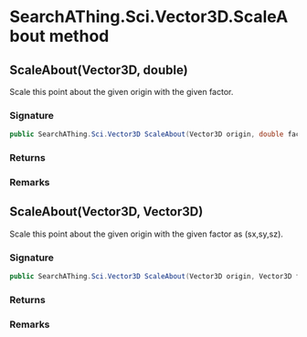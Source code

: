# SearchAThing.Sci.Vector3D.ScaleAbout method
## ScaleAbout(Vector3D, double)
Scale this point about the given origin with the given factor.

### Signature
```csharp
public SearchAThing.Sci.Vector3D ScaleAbout(Vector3D origin, double factor)
```
### Returns

### Remarks

## ScaleAbout(Vector3D, Vector3D)
Scale this point about the given origin with the given factor as (sx,sy,sz).

### Signature
```csharp
public SearchAThing.Sci.Vector3D ScaleAbout(Vector3D origin, Vector3D factor)
```
### Returns

### Remarks

